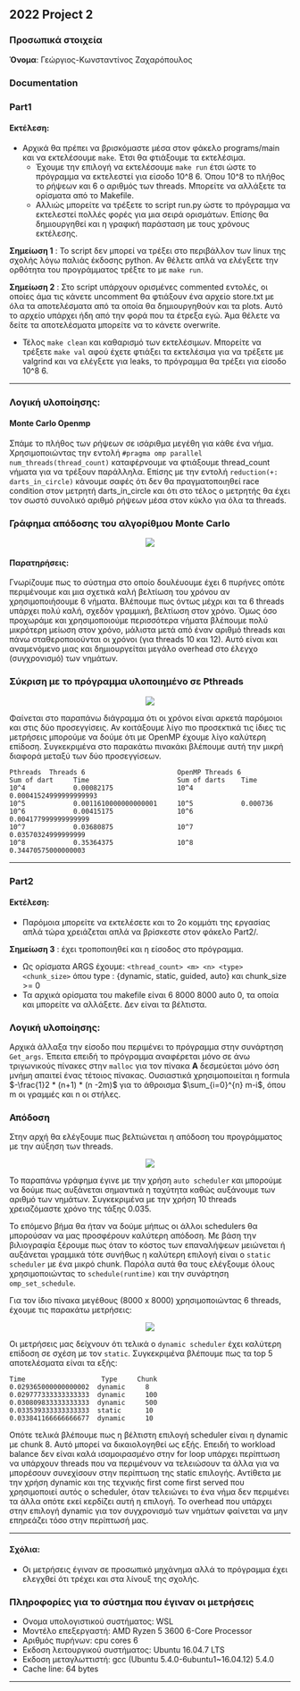 ## 2022 Project 2

### Προσωπικά στοιχεία

__Όνομα__: Γεώργιος-Κωνσταντίνος Ζαχαρόπουλος

### Documentation

### Part1
#### Εκτέλεση:
* Αρχικά θα πρέπει να βρισκόμαστε μέσα στον φάκελο programs/main και να εκτελέσουμε `make`. Έτσι θα φτιάξουμε τα εκτελέσιμα.
    * Έχουμε την επιλογή να εκτελέσουμε `make run` έτσι ώστε το πρόγραμμα να εκτελεστεί για είσοδο 10^8 6. Όπου 10^8 το πλήθος το ρήψεων και 6 ο αριθμός των threads. Μπορείτε να αλλάξετε τα ορίσματα από το Μakefile.
    * Αλλιώς μπορείτε να τρέξετε το script run.py ώστε το πρόγραμμα να εκτελεστεί πολλές φορές για μια σειρά ορισμάτων. Επίσης θα δημιουργηθεί και η γραφική παράσταση με τους χρόνους εκτέλεσης.

**Σημείωση 1** : To script δεν μπορεί να τρέξει στο περιβάλλον των linux της σχολής λόγω παλιάς έκδοσης python. Αν θέλετε απλά να ελέγξετε την ορθότητα του προγράμματος τρέξτε το με `make run`. <br>

**Σημείωση 2** : Στο script υπάρχουν ορισμένες commented εντολές, οι οποίες άμα τις κάνετε uncomment θα φτιάξουν ένα αρχείο store.txt με όλα τα αποτελέσματα από τα οποία θα δημιουργηθούν και τα plots. Αυτό το αρχείο υπάρχει ήδη από την φορά που τα έτρεξα εγώ. Άμα θέλετε να δείτε τα αποτελέσματα μπορείτε να το κάνετε overwrite.

* Τέλος `make clean` και καθαρισμό των εκτελέσιμων. Μπορείτε να τρέξετε `make val` αφού έχετε φτιάξει τα εκτελέσιμα για να τρέξετε με valgrind και να ελέγξετε για leaks, το πρόγραμμα θα τρέξει για είσοδο 10^8 6.
---

### Λογική υλοποίησης:
#### Monte Carlo Openmp
Σπάμε το πλήθος των ρήψεων σε ισάριθμα μεγέθη για κάθε ένα νήμα. Χρησιμοποιώντας την εντολή `#pragma omp parallel num_threads(thread_count)` καταφέρνουμε να φτιάξουμε thread_count νήματα για να τρέξουν παράλληλα. Επίσης με την εντολή `reduction(+: darts_in_circle)` κάνουμε σαφές ότι δεν θα πραγματοποιηθεί race condition στον μετρητή darts_in_circle και ότι στο τέλος ο μετρητής θα έχει τον σωστό συνολικό αριθμό ρήψεων μέσα στον κύκλο για όλα τα threads.

### Γράφημα απόδοσης του αλγορίθμου Monte Carlo
<p align="center">
  <img src="Project/Part1/monte_carlo_omp.png" />
</p>

#### Παρατηρήσεις:
Γνωρίζουμε πως το σύστημα στο οποίο δουλέυουμε έχει 6 πυρήνες οπότε περιμένουμε και μια σχετικά καλή βελτίωση του χρόνου αν χρησιμοποιήσουμε 6 νήματα. Βλέπουμε πως όντως μέχρι και τα 6 threads υπάρχει πολύ καλή, σχεδόν γραμμική, βελτίωση στον χρόνο. Όμως όσο προχωράμε και χρησιμοποιούμε περισσότερα νήματα βλέπουμε πολύ μικρότερη μείωση στον χρόνο, μάλιστα μετά από έναν αριθμό threads και πάνω σταθεροποιούνται οι χρόνοι (για threads 10 και 12). Αυτό είναι και αναμενόμενο μιας και δημιουργείται μεγάλο overhead στο έλεγχο (συγχρονισμό) των νημάτων.


### Σύκριση με το πρόγραμμα υλοποιημένο σε Pthreads

  <p align="center">
  <img src="Project/Part1/monte_carlo_pthreads.png" />
</p>

Φαίνεται στο παραπάνω διάγραμμα ότι οι χρόνοι είναι αρκετά παρόμοιοι και στις δύο προσεγγίσεις. Αν κοιτάξουμε λίγο πιο προσεκτικά τις ίδιες τις μετρήσεις μπορούμε να δούμε ότι με OpenMP έχουμε λίγο καλύτερη επίδοση. Συγκεκριμένα στο παρακάτω πινακάκι βλέπουμε αυτή την μικρή διαφορά μεταξύ των δύο προσεγγίσεων.

    Pthreads  Threads 6                       OpenMP Threads 6
    Sum of dart     Time                      Sum of darts    Time
    10^4            0.00082175                10^4	          0.00041524999999999993
    10^5            0.0011610000000000001     10^5            0.000736
    10^6            0.00415175                10^6            0.004177999999999999
    10^7            0.03680875                10^7            0.03570324999999999
    10^8            0.35364375                10^8            0.34470575000000003

---

### Part2
#### Εκτέλεση:
* Παρόμοια μπορείτε να εκτελέσετε και το 2ο κομμάτι της εργασίας απλά τώρα χρειάζεται απλά να βρίσκεστε στον φάκελο Part2/.

**Σημείωση 3** : έχει τροποποιηθεί και η είσοδος στο πρόγραμμα. 
  * Ως ορίσματα ARGS έχουμε: `<thread_count> <m> <n> <type> <chunk_size>` όπου type : {dynamic, static, guided, auto} και chunk_size >= 0
  * Τα αρχικά ορίσματα του makefile είναι 6 8000 8000 auto 0, τα οποία και μπορείτε να αλλάξετε. Δεν είναι τα βέλτιστα.

### Λογική υλοποίησης:
Αρχικά άλλαξα την είσοδο που περιμένει το πρόγραμμα στην συνάρτηση `Get_args`. Έπειτα επειδή το πρόγραμμα αναφέρεται μόνο σε άνω τριγωνικούς πίνακες στην `malloc` για τον πίνακα **Α** δεσμεύεται μόνο όση μνήμη απαιτεί ένας τέτοιος πίνακας.  Ουσιαστικά χρησιμοποιείται η formula $-\frac{1}2 * (n+1) * (n -2m)$  για το άθροισμα $\sum_{i=0}^{n} m-i$, όπου m οι γραμμές και n οι στήλες.

### Απόδοση
Στην αρχή θα ελέγξουμε πως βελτιώνεται η απόδοση του προγράμματος με την αύξηση των threads.

<p align="center">
  <img src="Project/Part2/base.png" />
</p>

Το παραπάνω γράφημα έγινε με την χρήση `auto scheduler` και μπορούμε να δούμε πως αυξάνεται σημαντικά η ταχύτητα καθώς αυξάνουμε των αριθμό των νημάτων. Συγκεκριμένα με την χρήση 10 threads χρειαζόμαστε χρόνο της τάξης 0.035.

Το επόμενο βήμα θα ήταν να δούμε μήπως οι άλλοι schedulers θα μπορούσαν να μας προσφέρουν καλύτερη απόδοση. Με βάση την βιλιογραφία ξέρουμε πως όταν το κόστος των επαναλήψεων μειώνεται ή αυξάνεται γραμμικά τότε συνήθως η καλύτερη επιλογή είναι ο `static scheduler` με ένα μικρό chunk. Παρόλα αυτά θα τους ελέγξουμε όλους χρησιμοποιώντας το `schedule(runtime)` και την συνάρτηση `omp_set_schedule`.

Για τον ίδιο πίνακα μεγέθους (8000 x 8000) χρησιμοποιώντας 6 threads, έχουμε τις παρακάτω μετρήσεις:

<p align="center">
  <img src="Project/Part2/schedulers.png" />
</p>

Οι μετρήσεις μας δείχνουν ότι τελικά ο `dynamic scheduler` έχει καλύτερη επίδοση σε σχέση με τον `static`. Συγκεκριμένα
βλέπουμε πως τα top 5 αποτελέσματα είναι τα εξής:

    Time                   Type     Chunk
    0.029365000000000002  dynamic     8
    0.029777333333333333  dynamic     100 
    0.030809833333333333  dynamic     500
    0.033539333333333333  static      10
    0.033841166666666677  dynamic     10

Οπότε τελικά βλέπουμε πως η βέλτιστη επιλογή scheduler είναι η dynamic με chunk 8. Αυτό μπορεί να δικαιολογηθεί ως εξής. Επειδή το workload balance δεν είναι καλά ισαμοιρασμένο στην for loop υπάρχει περίπτωση να υπάρχουν threads που να περιμένουν να τελειώσουν τα άλλα για να μπορέσουν συνεχίσουν στην περίπτωση της static επιλογής. Αντίθετα με την χρήση dynamic και της τεχνικής first come first served που χρησιμοποιεί αυτός o scheduler, όταν τελειώνει το ένα νήμα δεν περιμένει τα άλλα οπότε εκεί κερδίζει αυτή η επιλογή. Το overhead που υπάρχει στην επιλογή dynamic για τον συγχρονισμό των νημάτων φαίνεται να μην επηρεάζει τόσο στην περίπτωσή μας.

---

#### Σχόλια:
* Οι μετρήσεις έγιναν σε προσωπικό μηχάνημα αλλά το πρόγραμμα έχει ελεγχθεί ότι τρέχει και στα λίνουξ της σχολής.

### Πληροφορίες για το σύστημα που έγιναν οι μετρήσεις
* Ονομα υπολογιστικού συστήματος: WSL
* Μοντέλο επεξεργαστή: AMD Ryzen 5 3600 6-Core Processor
* Αριθμός πυρήνων: cpu cores 6
* Εκδοση λειτουργικού συστήματος: Ubuntu 16.04.7 LTS
* Εκδοση μεταγλωττιστή: gcc (Ubuntu 5.4.0-6ubuntu1~16.04.12) 5.4.0
* Cache line: 64 bytes
 ---
